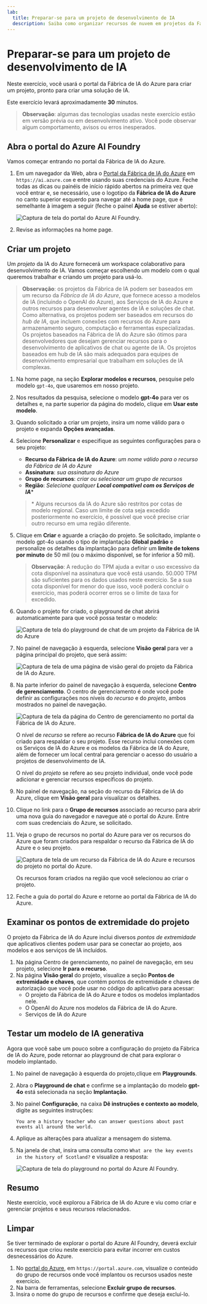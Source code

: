```yaml
---
lab:
  title: Preparar-se para um projeto de desenvolvimento de IA
  description: Saiba como organizar recursos de nuvem em projetos da Fábrica de IA do Azure para que os desenvolvedores fiquem prontos para o sucesso ao criarem soluções de IA.
---
```


# Preparar-se para um projeto de desenvolvimento de IA

Neste exercício, você usará o portal da Fábrica de IA do Azure para criar um projeto, pronto para criar uma solução de IA.

Este exercício levará aproximadamente **30** minutos.

> **Observação**: algumas das tecnologias usadas neste exercício estão em versão prévia ou em desenvolvimento ativo. Você pode observar algum comportamento, avisos ou erros inesperados.

## Abra o portal do Azure AI Foundry

Vamos começar entrando no portal da Fábrica de IA do Azure.

1. Em um navegador da Web, abra o [Portal da Fábrica de IA do Azure](https://ai.azure.com) em `https://ai.azure.com` e entre usando suas credenciais do Azure. Feche todas as dicas ou painéis de início rápido abertos na primeira vez que você entrar e, se necessário, use o logotipo da **Fábrica de IA do Azure** no canto superior esquerdo para navegar até a home page, que é semelhante à imagem a seguir (feche o painel **Ajuda** se estiver aberto):

    ![Captura de tela do portal do Azure AI Foundry.](./media/ai-foundry-home.png)

1. Revise as informações na home page.

## Criar um projeto

Um *projeto* da IA do Azure fornecerá um workspace colaborativo para desenvolvimento de IA. Vamos começar escolhendo um modelo com o qual queremos trabalhar e criando um projeto para usá-lo.

> **Observação**: os projetos da Fábrica de IA podem ser baseados em um recurso da *Fábrica de IA do Azure*, que fornece acesso a modelos de IA (incluindo o OpenAI do Azure), aos Serviços de IA do Azure e outros recursos para desenvolver agentes de IA e soluções de chat. Como alternativa, os projetos podem ser baseados em recursos do *hub de IA*, que incluem conexões com recursos do Azure para armazenamento seguro, computação e ferramentas especializadas. Os projetos baseados na Fábrica de IA do Azure são ótimos para desenvolvedores que desejam gerenciar recursos para o desenvolvimento de aplicativos de chat ou agente de IA. Os projetos baseados em hub de IA são mais adequados para equipes de desenvolvimento empresarial que trabalham em soluções de IA complexas.

1. Na home page, na seção **Explorar modelos e recursos**, pesquise pelo modelo `gpt-4o`, que usaremos em nosso projeto.
1. Nos resultados da pesquisa, selecione o modelo **gpt-4o** para ver os detalhes e, na parte superior da página do modelo, clique em **Usar este modelo**.
1. Quando solicitado a criar um projeto, insira um nome válido para o projeto e expanda **Opções avançadas**.
1. Selecione **Personalizar** e especifique as seguintes configurações para o seu projeto:
    - **Recurso da Fábrica de IA do Azure**: *um nome válido para o recurso da Fábrica de IA do Azure*
    - **Assinatura**: *sua assinatura do Azure*
    - **Grupo de recursos**: *criar ou selecionar um grupo de recursos*
    - **Região**: *Selecione qualquer **Local compatível com os Serviços de IA***\*

    > \* Alguns recursos da IA do Azure são restritos por cotas de modelo regional. Caso um limite de cota seja excedido posteriormente no exercício, é possível que você precise criar outro recurso em uma região diferente.

1. Clique em **Criar** e aguarde a criação do projeto. Se solicitado, implante o modelo gpt-4o usando o tipo de implantação **Global padrão** e personalize os detalhes da implantação para definir um **limite de tokens por minuto** de 50 mil (ou o máximo disponível, se for inferior a 50 mil).

    > **Observação**: A redução do TPM ajuda a evitar o uso excessivo da cota disponível na assinatura que você está usando. 50.000 TPM são suficientes para os dados usados neste exercício. Se a sua cota disponível for menor do que isso, você poderá concluir o exercício, mas poderá ocorrer erros se o limite de taxa for excedido.

1. Quando o projeto for criado, o playground de chat abrirá automaticamente para que você possa testar o modelo:

    ![Captura de tela do playground de chat de um projeto da Fábrica de IA do Azure](./media/ai-foundry-chat-playground.png)

1. No painel de navegação à esquerda, selecione **Visão geral** para ver a página principal do projeto, que será assim:

    ![Captura de tela de uma página de visão geral do projeto da Fábrica de IA do Azure.](./media/ai-foundry-project.png)

1. Na parte inferior do painel de navegação à esquerda, selecione **Centro de gerenciamento**. O centro de gerenciamento é onde você pode definir as configurações nos níveis do *recurso* e do *projeto*, ambos mostrados no painel de navegação.

    ![Captura de tela da página do Centro de gerenciamento no portal da Fábrica de IA do Azure.](./media/ai-foundry-management.png)

    O nível de *recurso* se refere ao recurso **Fábrica de IA do Azure** que foi criado para respaldar o seu projeto. Esse recurso inclui conexões com os Serviços de IA do Azure e os modelos da Fábrica de IA do Azure, além de fornecer um local central para gerenciar o acesso do usuário a projetos de desenvolvimento de IA.

    O nível do *projeto* se refere ao seu projeto individual, onde você pode adicionar e gerenciar recursos específicos do projeto.

1. No painel de navegação, na seção do recurso da Fábrica de IA do Azure, clique em **Visão geral** para visualizar os detalhes.
1. Clique no link para o **Grupo de recursos** associado ao recurso para abrir uma nova guia do navegador e navegue até o portal do Azure. Entre com suas credenciais do Azure, se solicitado.
1. Veja o grupo de recursos no portal do Azure para ver os recursos do Azure que foram criados para respaldar o recurso da Fábrica de IA do Azure e o seu projeto.

    ![Captura de tela de um recurso da Fábrica de IA do Azure e recursos do projeto no portal do Azure.](./media/azure-portal-resources.png)

    Os recursos foram criados na região que você selecionou ao criar o projeto.

1. Feche a guia do portal do Azure e retorne ao portal da Fábrica de IA do Azure.

## Examinar os pontos de extremidade do projeto

O projeto da Fábrica de IA do Azure inclui diversos *pontos de extremidade* que aplicativos clientes podem usar para se conectar ao projeto, aos modelos e aos serviços de IA incluídos.

1. Na página Centro de gerenciamento, no painel de navegação, em seu projeto, selecione **Ir para o recurso**.
1. Na página **Visão geral** do projeto, visualize a seção **Pontos de extremidade e chaves**, que contém pontos de extremidade e chaves de autorização que você pode usar no código do aplicativo para acessar:
    - O projeto da Fábrica de IA do Azure e todos os modelos implantados nele.
    - O OpenAI do Azure nos modelos da Fábrica de IA do Azure.
    - Serviços de IA do Azure

## Testar um modelo de IA generativa

Agora que você sabe um pouco sobre a configuração do projeto da Fábrica de IA do Azure, pode retornar ao playground de chat para explorar o modelo implantado.

1. No painel de navegação à esquerda do projeto,clique em **Playgrounds**. 
1. Abra o **Playground de chat** e confirme se a implantação do modelo **gpt-4o** está selecionada na seção **Implantação**.
1. No painel **Configuração**, na caixa **Dê instruções e contexto ao modelo**, digite as seguintes instruções:

    ```
   You are a history teacher who can answer questions about past events all around the world.
    ```

1. Aplique as alterações para atualizar a mensagem do sistema.
1. Na janela de chat, insira uma consulta como `What are the key events in the history of Scotland?` e visualize a resposta:

    ![Captura de tela do playground no portal do Azure AI Foundry.](./media/ai-foundry-playground.png)

## Resumo

Neste exercício, você explorou a Fábrica de IA do Azure e viu como criar e gerenciar projetos e seus recursos relacionados.

## Limpar

Se tiver terminado de explorar o portal do Azure AI Foundry, deverá excluir os recursos que criou neste exercício para evitar incorrer em custos desnecessários do Azure.

1. No [portal do Azure](https://portal.azure.com), em `https://portal.azure.com`, visualize o conteúdo do grupo de recursos onde você implantou os recursos usados neste exercício.
1. Na barra de ferramentas, selecione **Excluir grupo de recursos**.
1. Insira o nome do grupo de recursos e confirme que deseja excluí-lo.
